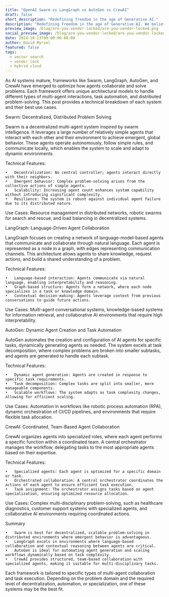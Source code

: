 ```yaml
---
title: "OpenAI Swarm vs LangGraph vs AutoGen vs CrewAI"
draft: false
short_description: "Redefining freedom in the age of Generative AI."
description: "Redefining freedom in the age of Generative AI. We believe that vendor-dependency comes from hardware, not software. " 
preview_image: /blog/are-you-vendor-locked/are-you-vendor-locked.png
social_preview_image: /blog/are-you-vendor-locked/are-you-vendor-locked.png
date: 2024-10-13T00:00:00-08:00
author: David Myriel
featured: false 
tags:
  - vector search
  - vendor lock
  - hybrid cloud
--- 
```


As AI systems mature, frameworks like Swarm, LangGraph, AutoGen, and CrewAI have emerged to optimize how agents collaborate and solve problems. Each framework offers unique architectural models to handle different types of multi-agent interactions, task automation, and distributed problem-solving. This post provides a technical breakdown of each system and their best use cases.

Swarm: Decentralized, Distributed Problem Solving

Swarm is a decentralized multi-agent system inspired by swarm intelligence. It leverages a large number of relatively simple agents that interact with each other and their environment to achieve emergent, global behavior. These agents operate autonomously, follow simple rules, and communicate locally, which enables the system to scale and adapt to dynamic environments.

Technical Features:

	•	Decentralization: No central controller; agents interact directly with their neighbors.
	•	Emergent behavior: Complex problem-solving arises from the collective actions of simple agents.
	•	Scalability: Increasing agent count enhances system capability without introducing significant complexity.
	•	Resilience: The system is robust against individual agent failure due to its distributed nature.

Use Cases: Resource management in distributed networks, robotic swarms for search and rescue, and load balancing in decentralized systems.

LangGraph: Language-Driven Agent Collaboration

LangGraph focuses on creating a network of language-model-based agents that communicate and collaborate through natural language. Each agent is represented as a node in a graph, with edges representing communication channels. This architecture allows agents to share knowledge, request actions, and build a shared understanding of a problem.

Technical Features:

	•	Language-based interaction: Agents communicate via natural language, enabling interpretability and reasoning.
	•	Graph-based structure: Agents form a network, where each node specializes in a task or knowledge domain.
	•	Contextual decision-making: Agents leverage context from previous conversations to guide future actions.

Use Cases: Multi-agent conversational systems, knowledge-based systems for information retrieval, and collaborative AI environments that require high interpretability.

AutoGen: Dynamic Agent Creation and Task Automation

AutoGen automates the creation and configuration of AI agents for specific tasks, dynamically generating agents as needed. The system excels at task decomposition, where complex problems are broken into smaller subtasks, and agents are generated to handle each subtask.

Technical Features:

	•	Dynamic agent generation: Agents are created in response to specific task requirements.
	•	Task decomposition: Complex tasks are split into smaller, more manageable components.
	•	Scalable workflows: The system adapts as task complexity changes, allowing for efficient scaling.

Use Cases: Automation in workflows like robotic process automation (RPA), dynamic orchestration of CI/CD pipelines, and environments that require flexible task allocation.

CrewAI: Coordinated, Team-Based Agent Collaboration

CrewAI organizes agents into specialized roles, where each agent performs a specific function within a coordinated team. A central orchestrator manages the workflow, delegating tasks to the most appropriate agents based on their expertise.

Technical Features:

	•	Specialized agents: Each agent is optimized for a specific domain or task.
	•	Orchestrated collaboration: A central orchestrator coordinates the actions of each agent to ensure efficient task execution.
	•	Task assignment: The orchestrator assigns tasks based on agent specialization, ensuring optimized resource allocation.

Use Cases: Complex multi-disciplinary problem-solving, such as healthcare diagnostics, customer support systems with specialized agents, and collaborative AI environments requiring coordinated actions.

Summary

	•	Swarm is best for decentralized, scalable problem-solving in distributed environments where emergent behavior is advantageous.
	•	LangGraph excels in environments where language-based collaboration and contextual reasoning between agents are critical.
	•	AutoGen is ideal for automating agent generation and scaling workflows dynamically based on task complexity.
	•	CrewAI provides structured, team-based collaboration with specialized agents, making it suitable for multi-disciplinary tasks.

Each framework is tailored to specific types of multi-agent collaboration and task execution. Depending on the problem domain and the required level of decentralization, automation, or specialization, one of these systems may be the best fit.